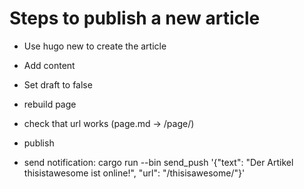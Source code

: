 # Steps to publish a new article

* Use hugo new to create the article

* Add content

* Set draft to false

* rebuild page

* check that url works (page.md -> /page/)

* publish

* send notification:
  cargo run --bin send_push '{"text": "Der Artikel thisistawesome ist online!", "url": "/thisisawesome/"}'
